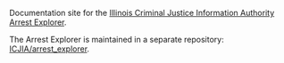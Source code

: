 Documentation site for the [Illinois Criminal Justice Information Authority](http://www.icjia.state.il.us) [Arrest Explorer](https://icjia.illinois.gov/arrestexplorer).

The Arrest Explorer is maintained in a separate repository: [ICJIA/arrest_explorer](https://github.com/ICJIA/arrest_explorer).
